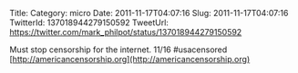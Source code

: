 Title: 
Category: micro
Date: 2011-11-17T04:07:16
Slug: 2011-11-17T04:07:16
TwitterId: 137018944279150592
TweetUrl: https://twitter.com/mark_philpot/status/137018944279150592

Must stop censorship for the internet. 11/16 #usacensored [http://americancensorship.org](http://americancensorship.org)